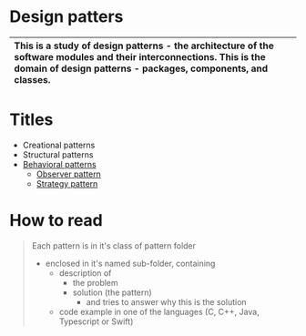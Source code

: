 # Design patters

| This is a study of design patterns - the architecture of the software modules and their interconnections. This is the domain of design patterns - packages, components, and classes. |
| :--- |

# Titles

- Creational patterns
- Structural patterns
- [Behavioral patterns](behavioral/README.md#behavioral-patterns)
  - [Observer pattern](behavioral/observer/README.md#observer-design-pattern)
  - [Strategy pattern](behavioral/strategy/README.md#strategy-design-pattern)

# How to read

> Each pattern is in it's class of pattern folder
> - enclosed in it's named sub-folder, containing
>   - description of
>     - the problem
>     - solution (the pattern)
>       - and tries to answer why this is the solution
>   - code example in one of the languages (C, C++, Java, Typescript or Swift)

